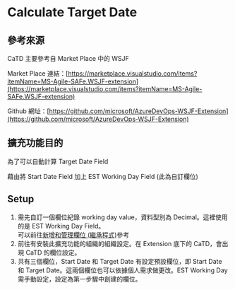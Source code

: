 # **Calculate Target Date**

## **參考來源**

CaTD 主要參考自 Market Place 中的 WSJF

Market Place 連結：[https://marketplace.visualstudio.com/items?itemName=MS-Agile-SAFe.WSJF-extension](https://marketplace.visualstudio.com/items?itemName=MS-Agile-SAFe.WSJF-extension)

Github 網址：[https://github.com/microsoft/AzureDevOps-WSJF-Extension](https://github.com/microsoft/AzureDevOps-WSJF-Extension)

## **擴充功能目的**

為了可以自動計算 Target Date Field

藉由將 Start Date Field 加上 EST Working Day Field (此為自訂欄位)

## **Setup**

1. 需先自訂一個欄位紀錄 working day value，資料型別為 Decimal。這裡使用的是 EST Working Day Field。<br/>可以前往[新增和管理欄位 (繼承程式)](https://docs.microsoft.com/zh-tw/azure/devops/organizations/settings/work/customize-process-field?view=azure-devops#add-a-custom-field)參考
2. 前往有安裝此擴充功能的組織的組織設定。在 Extension 底下的 CaTD，會出現 CaTD 的欄位設定。
3. 共有三個欄位，Start Date 和 Target Date 有設定預設欄位，即 Start Date 和 Target Date。這兩個欄位也可以依據個人需求做更改。EST Working Day 需手動設定，設定為第一步驟中創建的欄位。